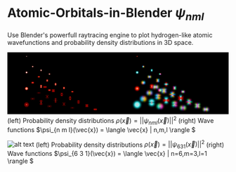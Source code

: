 # Atomic-Orbitals-in-Blender $\psi_{n m l}$


Use Blender's powerfull raytracing engine to plot hydrogen-like atomic wavefunctions and probability density distributions in 3D space.

 
 
 
![alt text](https://github.com/dom128/Atomic-Orbitals-in-Blender/blob/main/composite.jpeg)
(left) Probability density distributions $\rho (\vec{x}) = ||\psi_{n m l}(\vec{x})||^2$ (right) Wave functions $\psi_{n m l}(\vec{x}) = \langle \vec{x} | n,m,l \rangle $

![alt text](https://github.com/dom128/Atomic-Orbitals-in-Blender/blob/main/631.png)
(left) Probability density distributions $\rho (\vec{x}) = ||\psi_{6 3 1}(\vec{x})||^2$ (right) Wave functions $\psi_{6 3 1}(\vec{x}) = \langle \vec{x} | n=6,m=3,l=1 \rangle $

